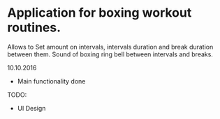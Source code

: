 <h1>Application for boxing workout routines.</h1>

Allows to Set amount on intervals, intervals duration and break duration between them.
Sound of boxing ring bell between intervals and breaks.

10.10.2016 
- Main functionality done

TODO: 
- UI Design

